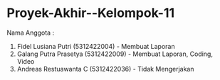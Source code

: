 # Proyek-Akhir--Kelompok-11
Nama Anggota :
1. Fidel Lusiana Putri (5312422004) - Membuat Laporan
2. Galang Putra Prasetya (5312422009) - Membuat Laporan, Coding, Video
3. Andreas Restuawanta C (5312422036) - Tidak Mengerjakan
